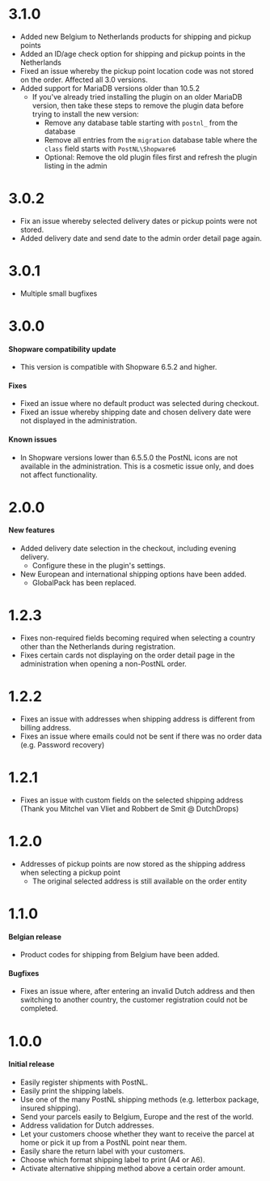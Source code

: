 # 3.1.0
- Added new Belgium to Netherlands products for shipping and pickup points
- Added an ID/age check option for shipping and pickup points in the Netherlands
- Fixed an issue whereby the pickup point location code was not stored on the order. Affected all 3.0 versions.
- Added support for MariaDB versions older than 10.5.2
  - If you've already tried installing the plugin on an older MariaDB version, then take these steps to remove the plugin data before trying to install the new version:
    - Remove any database table starting with `postnl_` from the database
    - Remove all entries from the `migration` database table where the `class` field starts with `PostNL\Shopware6`
    - Optional: Remove the old plugin files first and refresh the plugin listing in the admin

# 3.0.2
- Fix an issue whereby selected delivery dates or pickup points were not stored.
- Added delivery date and send date to the admin order detail page again.

# 3.0.1
- Multiple small bugfixes

# 3.0.0
#### Shopware compatibility update
- This version is compatible with Shopware 6.5.2 and higher.

#### Fixes
- Fixed an issue where no default product was selected during checkout.
- Fixed an issue whereby shipping date and chosen delivery date were not displayed in the administration.

#### Known issues
- In Shopware versions lower than 6.5.5.0 the PostNL icons are not available in the administration. This is a cosmetic issue only, and does not affect functionality. 

# 2.0.0
#### New features
- Added delivery date selection in the checkout, including evening delivery.
  - Configure these in the plugin's settings.
- New European and international shipping options have been added.
  - GlobalPack has been replaced.

# 1.2.3
- Fixes non-required fields becoming required when selecting a country other than the Netherlands during registration.
- Fixes certain cards not displaying on the order detail page in the administration when opening a non-PostNL order.

# 1.2.2
- Fixes an issue with addresses when shipping address is different from billing address.
- Fixes an issue where emails could not be sent if there was no order data (e.g. Password recovery)

# 1.2.1
- Fixes an issue with custom fields on the selected shipping address (Thank you Mitchel van Vliet and Robbert de Smit @ DutchDrops)

# 1.2.0
- Addresses of pickup points are now stored as the shipping address when selecting a pickup point
  - The original selected address is still available on the order entity

# 1.1.0
#### Belgian release
- Product codes for shipping from Belgium have been added.

#### Bugfixes
- Fixes an issue where, after entering an invalid Dutch address and then switching to another country, the customer registration could not be completed.

# 1.0.0
#### Initial release
- Easily register shipments with PostNL.
- Easily print the shipping labels.
- Use one of the many PostNL shipping methods (e.g. letterbox package, insured shipping).
- Send your parcels easily to Belgium, Europe and the rest of the world.
- Address validation for Dutch addresses.
- Let your customers choose whether they want to receive the parcel at home or pick it up from a PostNL point near them.
- Easily share the return label with your customers.
- Choose which format shipping label to print (A4 or A6).
- Activate alternative shipping method above a certain order amount.

